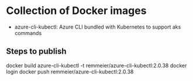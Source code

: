 # Collection of Docker images

- azure-cli-kubectl: Azure CLI bundled with Kubernetes to support aks commands

## Steps to publish

docker build azure-cli-kubectl -t remmeier/azure-cli-kubectl:2.0.38
docker login
docker push remmeier/azure-cli-kubectl:2.0.38